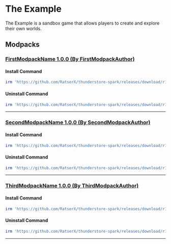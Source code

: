 # The Example

The Example is a sandbox game that allows players to create and explore their own worlds.

## Modpacks

### [FirstModpackName 1.0.0 (By FirstModpackAuthor)](https://example/)

#### Install Command

````ps1
irm 'https://github.com/RatserX/thunderstore-spark/releases/download/r14439866394/Example-FirstModpackAuthor-FirstModpackName-Install.ps1' | iex
```` 

#### Uninstall Command

````ps1
irm 'https://github.com/RatserX/thunderstore-spark/releases/download/r14439866394/Example-FirstModpackAuthor-FirstModpackName-Uninstall.ps1' | iex
```` 

---

### [SecondModpackName 1.0.0 (By SecondModpackAuthor)](https://example/)

#### Install Command

````ps1
irm 'https://github.com/RatserX/thunderstore-spark/releases/download/r14439866394/Example-SecondModpackAuthor-SecondModpackName-Install.ps1' | iex
```` 

#### Uninstall Command

````ps1
irm 'https://github.com/RatserX/thunderstore-spark/releases/download/r14439866394/Example-SecondModpackAuthor-SecondModpackName-Uninstall.ps1' | iex
```` 

---

### [ThirdModpackName 1.0.0 (By ThirdModpackAuthor)](https://example/)

#### Install Command

````ps1
irm 'https://github.com/RatserX/thunderstore-spark/releases/download/r14439866394/Example-ThirdModpackAuthor-ThirdModpackName-Install.ps1' | iex
```` 

#### Uninstall Command

````ps1
irm 'https://github.com/RatserX/thunderstore-spark/releases/download/r14439866394/Example-ThirdModpackAuthor-ThirdModpackName-Uninstall.ps1' | iex
```` 

---


